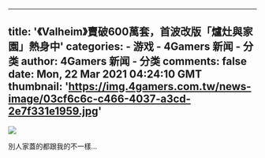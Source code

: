
---
title: '《Valheim》賣破600萬套，首波改版「爐灶與家園」熱身中'
categories: 
    - 游戏
    - 4Gamers 新闻 - 分类
author: 4Gamers 新闻 - 分类
comments: false
date: Mon, 22 Mar 2021 04:24:10 GMT
thumbnail: 'https://img.4gamers.com.tw/news-image/03cf6c6c-c466-4037-a3cd-2e7f331e1959.jpg'
---

<div>   
<img src="https://img.4gamers.com.tw/news-image/03cf6c6c-c466-4037-a3cd-2e7f331e1959.jpg" referrerpolicy="no-referrer"><p>別人家蓋的都跟我的不一樣...</p>  
</div>
            